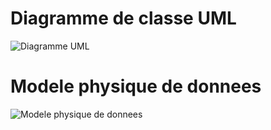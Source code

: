 # Diagramme de classe UML 
![Diagramme UML](/Users/Leixia/Desktop/Projet6_PayMyBudy_Hiff_Lea/UML.jpg)

# Modele physique de donnees 
![Modele physique de donnees](/Users/Leixia/Desktop/Projet6_PayMyBudy_Hiff_Lea/MPD.jpg)
